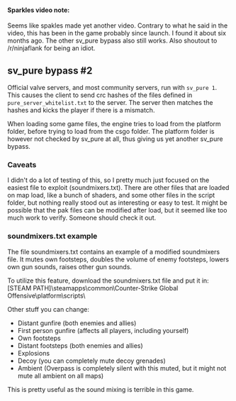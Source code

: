 #### Sparkles video note:

Seems like spakles made yet another video. Contrary to what he said in the video, this has been in the game probably since launch. I found it about six months ago. The other sv_pure bypass also still works. Also shoutout to /r/ninjaflank for being an idiot.

## sv\_pure bypass \#2

Official valve servers, and most community servers, run with `sv_pure 1`. This causes the client to send crc hashes of the files defined in `pure_server_whitelist.txt` to the server. The server then matches the hashes and kicks the player if there is a mismatch.

When loading some game files, the engine tries to load from the platform folder, before trying to load from the csgo folder. The platform folder is however not checked by sv_pure at all, thus giving us yet another sv_pure bypass.

### Caveats
I didn't do a lot of testing of this, so I pretty much just focused on the easiest file to exploit (soundmixers.txt). There are other files that are loaded on map load, like a bunch of shaders, and some other files in the script folder, but nothing really stood out as interesting or easy to test. It might be possible that the pak files can be modified after load, but it seemed like too much work to verify. Someone should check it out.

### soundmixers.txt example
The file soundmixers.txt contains an example of a modified soundmixers file. It mutes own footsteps, doubles the volume of enemy footsteps, lowers own gun sounds, raises other gun sounds.

To utilize this feature, download the soundmixers.txt file and put it in: [STEAM PATH]\steamapps\common\Counter-Strike Global Offensive\platform\scripts\

Other stuff you can change:

* Distant gunfire (both enemies and allies)
* First person gunfire (affects all players, including yourself)
* Own footsteps
* Distant footsteps (both enemies and allies)
* Explosions
* Decoy (you can completely mute decoy grenades)
* Ambient (Overpass is completely silent with this muted, but it might not mute all ambient on all maps)

This is pretty useful as the sound mixing is terrible in this game.
